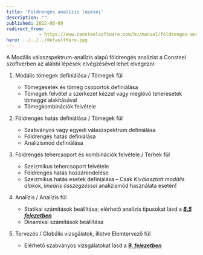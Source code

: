 ```yaml
---
title: 'Földrengés analízis lépései'
description: ""
published: 2022-06-09
redirect_from: 
            - https://www.consteelsoftware.com/hu/manual/foldrenges-analizis/foldrenges-analizis-lepesei/
hero: ../../../defaultHero.jpg
---
```

<!-- wp:paragraph -->

A Modális válaszspektrum-analízis alapú földrengés analízist a Consteel szoftverben az alábbi lépések elvégzésével lehet elvégezni:

<!-- /wp:paragraph -->

<!-- wp:list {"ordered":true,"type":"1"} -->

1. Modális tömegek definiálása / Tömegek fül

   - Tömegesetek és tömeg csoportok definiálása
   - Tömegek felvétel a szerkezet kézzel vagy meglévő teheresetek tömeggé alakításával
   - Tömegkombinációk felvétele

2. Földrengés hatás definiálása / Tömegek fül

   - Szabványos vagy egyedi válaszspektrum definiálása
   - Földrengés hatás definiálása
   - Analízismód definiálása

3. Földrengés tehercsoport és kombinációk felvétele / Terhek fül

   - Szeizmikus tehercsoport felvétele
   - Földrengés hatás hozzárendelése
   - Szeizmikus hatás esetek definiálása – Csak _Kiválasztott modális alakok, lineáris összegzéssel_ analízismód használata esetén!

4. Analízis / Analízis fül

   - Statikai számítások beállítása; elérhető analízis típusokat lásd a **_[8.5 fejezetben](/manual/szerkezetek-analizise/analizis-tipusok/)_**
   - Dinamikai számítások beállítása

5. Tervezés / Globális vizsgálatok, illetve Elemtervező fül

   - Elérhető szabványos vizsgálatokat lásd a **_[9. fejezetben](/manual/szabvanyos-tervezes/)_**

<!-- /wp:list -->
